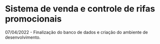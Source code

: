 # Sistema de venda e controle de rifas promocionais

07/04/2022 - Finalização do banco de dados e criação do ambiente de desenvolvimento.
